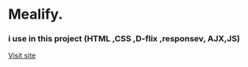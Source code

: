 # Mealify.
### i use in this project (HTML ,CSS ,D-flix ,responsev, AJX,JS)
[Visit site](https://ebrahim-mamdoh.github.io/weather/) 
 
